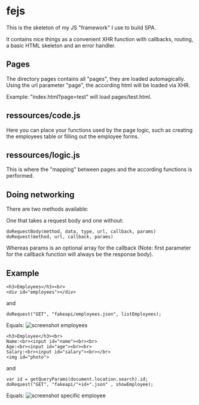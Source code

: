 # fejs
This is the skeleton of my JS "framework" I use to build SPA.

It contains nice things as a convenient XHR function with callbacks, routing, a basic HTML skeleton and an error handler.


## Pages
The directory pages contains all "pages", they are loaded automagically. Using the url parameter "page", the according html will be loaded via XHR. 

Example: "index.html?page=test" will load pages/test.html.

## ressources/code.js
Here you can place your functions used by the page logic, such as creating the employees table or filling out the employee forms.

## ressources/logic.js
This is where the "mapping" between pages and the according functions is performed.

## Doing networking
There are two methods available:

One that takes a request body and one without:
```
doRequestBody(method, data, type, url, callback, params)
doRequest(method, url, callback, params)
```
Whereas params is an optional array for the callback (Note: first parameter for the callback function will always be the response body).
 

## Example
```
<h3>Employees</h3><br>
<div id="employees"></div>
```
and
```
doRequest("GET", "fakeapi/employees.json", listEmployees);
```
Equals:
![screenshot employees](https://i.imgur.com/AvrfeUn.png)


```
<h3>Employee</h3><br>
Name:<br><input id="name"><br><br>
Age:<br><input id="age"><br><br>
Salary:<br><input id="salary"><br></br>
<img id="photo">
```
and
```
var id = getQueryParams(document.location.search).id;
doRequest("GET", "fakeapi/"+id+".json" , showEmployee);
```

Equals:
![screenshot specific employee](https://i.imgur.com/b3mjO3o.png)
